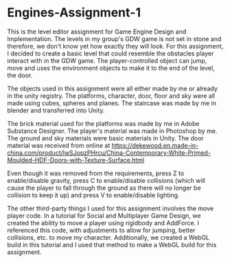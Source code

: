 # Engines-Assignment-1

This is the level editor assignment for Game Engine Design and Implementation. The levels in my group's GDW game is not set in stone and therefore, we don't know yet how exactly they will look. For this assignment, I decided to create a basic level that could resemble the obstacles player interact with in the GDW game. The player-controlled object can jump, move and uses the environment objects to make it to the end of the level, the door.

The objects used in this assignment were all either made by me or already in the unity registry. The platforms, character, door, floor and sky were all made using cubes, spheres and planes. The staircase was made by me in blender and transferred into Unity.

The brick material used for the platforms was made by me in Adobe Substance Designer. The player's material was made in Photoshop by me. The ground and sky materials were basic materials in Unity. The door material was received from online at https://dekewood.en.made-in-china.com/product/lwSJopzPHrcu/China-Contemporary-White-Primed-Moulded-HDF-Doors-with-Texture-Surface.html

Even though it was removed from the requirements, press Z to enable/disable gravity, press C to enable/disable collisions (which will cause the player to fall through the ground as there will no longer be collision to keep it up) and press V to enable/disable lighting.

The other third-party things I used for this assignment involves the move player code. In a tutorial for Social and Multiplayer Game Design, we created the ability to move a player using rigidbody and AddForce. I referenced this code, with adjustments to allow for jumping, better collisions, etc. to move my character.
Additionally, we created a WebGL build in this tutorial and I used that method to make a WebGL build for this assignment.
